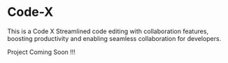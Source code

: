 # Code-X
This is a Code X Streamlined code editing with collaboration features, boosting productivity and enabling seamless collaboration for developers.

Project Coming Soon !!!

